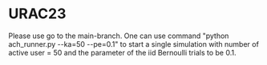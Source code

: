 # URAC23

Please use go to the main-branch. 
One can use command 
"python ach_runner.py --ka=50 --pe=0.1" 
to start a single simulation with number of active user = 50 and the parameter of the iid Bernoulli trials to be 0.1. 
